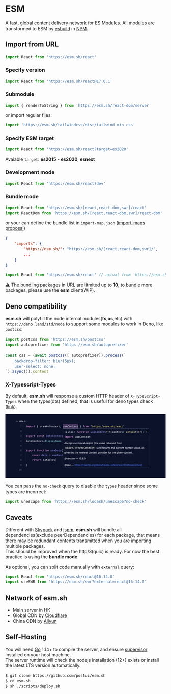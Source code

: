 # ESM

A fast, global content delivery network for ES Modules. All modules are transformed to ESM by [esbuild](https://github.com/evanw/esbuild) in [NPM](http://npmjs.org/).

## Import from URL

```javascript
import React from 'https://esm.sh/react'
```

### Specify version

```javascript
import React from 'https://esm.sh/react@17.0.1'
```

### Submodule

```javascript
import { renderToString } from 'https://esm.sh/react-dom/server'
```

or import regular files:

```javascript
import 'https://esm.sh/tailwindcss/dist/tailwind.min.css'
```

### Specify ESM target

```javascript
import React from 'https://esm.sh/react?target=es2020'
```

Avaiable `target`: **es2015** - **es2020**, **esnext**

### Development mode

```javascript
import React from 'https://esm.sh/react?dev'
```

### Bundle mode

```javascript
import React from 'https://esm.sh/[react,react-dom,swr]/react'
import ReactDom from 'https://esm.sh/[react,react-dom,swr]/react-dom'
```

or your can define the bundle list in `import-map.json` ([import-maps proposal](https://github.com/WICG/import-maps))

```json
{
    "imports": {
        "https://esm.sh/": "https://esm.sh/[react,react-dom,swr]/",
        ...
    }
}
```

```javascript
import React from 'https://esm.sh/react' // actual from 'https://esm.sh/[react,react-dom,swr]/react'
```

⚠️ The bundling packages in URL are litmited up to **10**, to bundle more packages, please use the **esm** client(WIP).

## Deno compatibility

**esm.sh** will polyfill the node internal modules(**fs**,**os**,etc) with [`https://deno.land/std/node`](https://deno.land/std/node) to support some modules to work in Deno, like `postcss`:

```javascript
import postcss from 'https://esm.sh/postcss'
import autoprefixer from 'https://esm.sh/autoprefixer'

const css = (await postcss([ autoprefixer]).process(`
    backdrop-filter: blur(5px);
    user-select: none;
`).async()).content
```

### X-Typescript-Types

By default, **esm.sh** will response a custom HTTP header of `X-TypeScript-Types` when the types(dts) defined, that is useful for deno types check ([link](https://deno.land/manual/getting_started/typescript#x-typescript-types-custom-header)).

![figure #1](./assets/figure-1.png)

You can pass the `no-check` query to disable the `types` header since some types are incorrect:

```javascript
import unescape from 'https://esm.sh/lodash/unescape?no-check'
```

## Caveats

Different with [Skypack](https://skypack.dev) and [jspm](https://jspm.org), **esm.sh** will bundle all dependencies(exclude peerDependencies) for each package, that means there may be redundant contents transmitted when you are importing multiple packages.<br>
This should be improved when the http/3(quic) is ready. For now the best practice is using the **bundle mode**.

As optional, you can split code manually with `external` query:

```javascript
import React from 'https://esm.sh/react@16.14.0'
import useSWR from 'https://esm.sh/swr?external=react@16.14.0'
```

## Network of esm.sh
- Main server in HK
- Global CDN by [Cloudflare](https://cloudflare.com)
- China CDN by [Aliyun](https://aliyun.com)

## Self-Hosting

You will need [Go](https://golang.org/dl) 1.14+ to compile the server, and ensure [supervisor](http://supervisord.org/) installed on your host machine.<br>
The server runtime will check the nodejs installation (12+) exists or install the latest LTS version automatically.

```bash
$ git clone https://github.com/postui/esm.sh
$ cd esm.sh
$ sh ./scripts/deploy.sh
```
